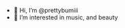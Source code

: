 - 👋 Hi, I’m @prettybumiii
- 👀 I’m interested in music, and beauty

<!---
prettybumiii/prettybumiii is a ✨ special ✨ repository because its `README.md` (this file) appears on your GitHub profile.
You can click the Preview link to take a look at your changes.
--->
